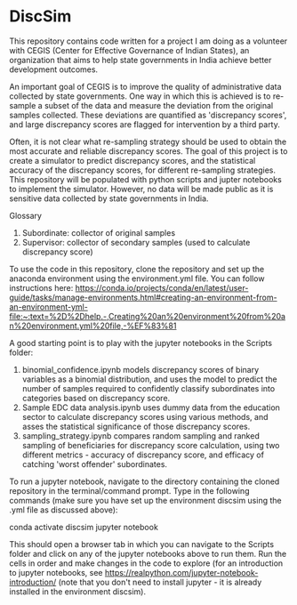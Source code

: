 # DiscSim

This repository contains code written for a project I am doing as a volunteer with CEGIS (Center for Effective Governance of Indian States), an organization that aims to help state governments in India achieve better development outcomes. 

An important goal of CEGIS is to improve the quality of administrative data collected by state governments. One way in which this is achieved is to re-sample a subset of the data and measure the deviation from the original samples collected. These deviations are quantified as 'discrepancy scores', and large discrepancy scores are flagged for intervention by a third party.

Often, it is not clear what re-sampling strategy should be used to obtain the most accurate and reliable discrepancy scores. The goal of this project is to create a simulator to predict discrepancy scores, and the statistical accuracy of the discrepancy scores, for different re-sampling strategies. This repository will be populated with python scripts and jupter notebooks to implement the simulator. However, no data will be made public as it is sensitive data collected by state governments in India.

Glossary
1. Subordinate: collector of original samples
2. Supervisor: collector of secondary samples (used to calculate discrepancy score)

To use the code in this repository, clone the repository and set up the anaconda environment using the environment.yml file. You can follow instructions here: https://conda.io/projects/conda/en/latest/user-guide/tasks/manage-environments.html#creating-an-environment-from-an-environment-yml-file:~:text=%2D%2Dhelp.-,Creating%20an%20environment%20from%20an%20environment.yml%20file,-%EF%83%81

A good starting point is to play with the jupyter notebooks in the Scripts folder:
1. binomial_confidence.ipynb models discrepancy scores of binary variables as a binomial distribution, and uses the model to predict the number of samples required to confidently classify subordinates into categories based on discrepancy score.
2. Sample EDC data analysis.ipynb uses dummy data from the education sector to calculate discrepancy scores using various methods, and asses the statistical significance of those discrepancy scores.
3. sampling_strategy.ipynb compares random sampling and ranked sampling of beneficiaries for discrepancy score calculation, using two different metrics - accuracy of discrepancy score, and efficacy of catching 'worst offender' subordinates.

To run a jupyter notebook, navigate to the directory containing the cloned repository in the terminal/command prompt. Type in the following commands (make sure you have set up the environment discsim using the .yml file as discussed above):

conda activate discsim 
jupyter notebook

This should open a browser tab in which you can navigate to the Scripts folder and click on any of the jupyter notebooks above to run them. Run the cells in order and make changes in the code to explore (for an introduction to jupyter notebooks, see https://realpython.com/jupyter-notebook-introduction/ (note that you don't need to install jupyter - it is already installed in the environment discsim).
